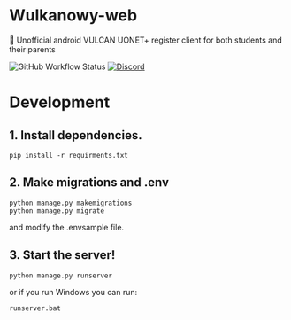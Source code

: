 # Wulkanowy-web
🌋 Unofficial android VULCAN UONET+ register client for both students and their parents

![GitHub Workflow Status](https://github.com/wulkanowy/wulkanowy-web/workflows/Python%20application/badge.svg)
[![Discord](https://img.shields.io/discord/390889354199040011.svg?color=#33CD56)](https://discord.gg/vccAQBr)

# Development
## 1. Install dependencies.
```shell
pip install -r requirments.txt
```
## 2. Make migrations and .env
```shell
python manage.py makemigrations
python manage.py migrate
```
and modify the .envsample file.
## 3. Start the server!
```shell
python manage.py runserver
```
or if you run Windows you can run:
```shell
runserver.bat
```
